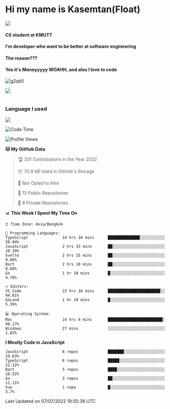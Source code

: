 # Hi my name is Kasemtan(Float)
![](https://64.media.tumblr.com/9c2a8f831efe8da556ffbf89cebb52c9/b86c1ab833a37e32-93/s1280x1920/d000dc22f75df64be2bc150f5fa69c4f6df6bb07.gifv)
#### CS student at KMUTT
#### I'm developer who want to be better at software engineering
#### The reason???
#### Yes it's Moneyyyyy WOAHH, and also I love to code
![g2qb5](https://user-images.githubusercontent.com/69688279/175812510-9235eaf7-72f7-40d3-b163-56efa9aa5c6b.gif)


[![](https://github-readme-stats.vercel.app/api?username=FloatKasemtan&show_icons=true&theme=nightowl)]()
#
### Language I used
[![](https://github-readme-stats.vercel.app/api/top-langs/?username=FloatKasemtan&layout=compact&theme=nightowl)]()
<!--START_SECTION:waka-->
![Code Time](http://img.shields.io/badge/Code%20Time-564%20hrs%2019%20mins-blue)

![Profile Views](http://img.shields.io/badge/Profile%20Views-36-blue)

**🐱 My GitHub Data** 

> 🏆 331 Contributions in the Year 2022
 > 
> 📦 70.9 kB Used in GitHub's Storage 
 > 
> 🚫 Not Opted to Hire
 > 
> 📜 13 Public Repositories 
 > 
> 🔑 8 Private Repositories  
 > 
📊 **This Week I Spent My Time On** 

```text
⌚︎ Time Zone: Asia/Bangkok

💬 Programming Languages: 
TypeScript               14 hrs 16 mins      ██████████████░░░░░░░░░░░   58.04% 
JavaScript               2 hrs 33 mins       ██░░░░░░░░░░░░░░░░░░░░░░░   10.39% 
Svelte                   2 hrs 25 mins       ██░░░░░░░░░░░░░░░░░░░░░░░   9.88% 
Dart                     2 hrs 10 mins       ██░░░░░░░░░░░░░░░░░░░░░░░   8.84% 
Go                       1 hr 10 mins        █░░░░░░░░░░░░░░░░░░░░░░░░   4.78%

🔥 Editors: 
VS Code                  23 hrs 16 mins      ███████████████████████░░   94.61% 
GoLand                   1 hr 19 mins        █░░░░░░░░░░░░░░░░░░░░░░░░   5.39%

💻 Operating System: 
Mac                      24 hrs 8 mins       ████████████████████████░   98.17% 
Windows                  27 mins             ░░░░░░░░░░░░░░░░░░░░░░░░░   1.83%

```

**I Mostly Code in JavaScript** 

```text
JavaScript               8 repos             ███████░░░░░░░░░░░░░░░░░░   29.63% 
TypeScript               6 repos             █████░░░░░░░░░░░░░░░░░░░░   22.22% 
Dart                     5 repos             ████░░░░░░░░░░░░░░░░░░░░░   18.52% 
Go                       3 repos             ██░░░░░░░░░░░░░░░░░░░░░░░   11.11% 
Vue                      1 repo              █░░░░░░░░░░░░░░░░░░░░░░░░   3.7%

```



 Last Updated on 07/07/2022 19:55:38 UTC
<!--END_SECTION:waka-->
<!--
**FloatKasemtan/FloatKasemtan** is a ✨ _special_ ✨ repository because its `README.md` (this file) appears on your GitHub profile.

Here are some ideas to get you started:

- 🔭 I’m currently working on ...
- 🌱 I’m currently learning ...
- 👯 I’m looking to collaborate on ...
- 🤔 I’m looking for help with ...
- 💬 Ask me about ...
- 📫 How to reach me: ...
- 😄 Pronouns: ...
- ⚡ Fun fact: ...
-->
